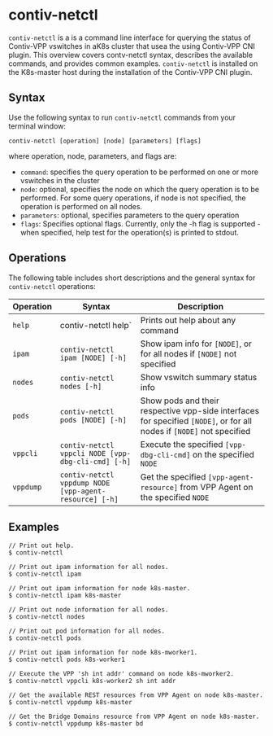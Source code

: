 # contiv-netctl

`contiv-netctl` is a is a command line interface for querying the status
of Contiv-VPP vswitches in aK8s cluster that usea the using Contiv-VPP
CNI plugin. This overview covers contv-netctl syntax, describes the
available commands, and provides common examples. `contiv-netctl` is
installed on the K8s-master host during the installation of the
Contiv-VPP CNI plugin.

## Syntax
Use the following syntax to run `contiv-netctl` commands from your
terminal window:

```
contiv-netctl [operation] [node] [parameters] [flags]
```

where operation, node, parameters, and flags are:

* `command`: specifies the query operation to be performed on one or
  more vswitches in the cluster
* `node`: optional, specifies the node on which the query operation is
  to be performed. For some query operations, if node is not specified,
  the operation is performed on all nodes.
* `parameters`: optional, specifies parameters to the query operation
* `flags`: Specifies optional flags. Currently, only the -h flag is
  supported - when specified, help test for the operation(s) is printed
  to stdout.

## Operations

The following table includes short descriptions and the general syntax
for `contiv-netctl` operations:

Operation | Syntax | Description
----------| -------|------------
`help` | contiv-netctl help` | Prints out help about any command
`ipam` | `contiv-netctl ipam [NODE] [-h]` | Show ipam info for `[NODE]`, or for all nodes if `[NODE]` not specified
`nodes` | `contiv-netctl nodes [-h]` | Show vswitch summary status info
`pods` | `contiv-netctl pods [NODE] [-h]` | Show pods and their respective vpp-side interfaces for specified `[NODE]`, or for all nodes if `[NODE]` not specified
`vppcli` | `contiv-netctl vppcli NODE [vpp-dbg-cli-cmd] [-h]` | Execute the specified `[vpp-dbg-cli-cmd]` on the specified `NODE`
`vppdump` |`contiv-netctl vppdump NODE [vpp-agent-resource] [-h]` | Get the specified `[vpp-agent-resource]` from VPP Agent on the specified `NODE`

## Examples

```
// Print out help.
$ contiv-netctl

// Print out ipam information for all nodes.
$ contiv-netctl ipam

// Print out ipam information for node k8s-master.
$ contiv-netctl ipam k8s-master

// Print out node information for all nodes.
$ contiv-netctl nodes

// Print out pod information for all nodes.
$ contiv-netctl pods

// Print out ipam information for node k8s-mworker1.
$ contiv-netctl pods k8s-worker1

// Execute the VPP 'sh int addr' command on node k8s-mworker2.
$ contiv-netctl vppcli k8s-worker2 sh int addr

// Get the available REST resources from VPP Agent on node k8s-master.
$ contiv-netctl vppdump k8s-master

// Get the Bridge Domains resource from VPP Agent on node k8s-master.
$ contiv-netctl vppdump k8s-master bd
```


